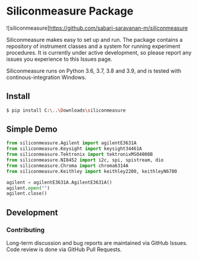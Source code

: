 # Siliconmeasure Package

![siliconmeasure]https://github.com/sabari-saravanan-m/siliconmeasure

Siliconmeasure makes easy to set up and run. The package contains a repository of instrument classes and a system for running experiment procedures.
It is currently under active development, so please report any issues you experience to this Issues page.

Siliconmeasure runs on Python 3.6, 3.7, 3.8 and 3.9, and is tested with continous-integration Windows.


## Install

```bash
$ pip install C:\..\Downloads\siliconmeasure
```

## Simple Demo

```python
from siliconmeasure.Agilent import agilentE3631A
from siliconmeasure.Keysight import keysight34461A
from siliconmeasure.Tektronix import tektronixMSO4000B
from siliconmeasure.NI8452 import i2c, spi, spistream, dio
from siliconmeasure.Chroma import chroma6314A
from siliconmeasure.Keithley import keithley2200, keithleyN6700

agilent = agilentE3631A.AgilentE3631A()
agilent.open("")
agilent.close()
```

## Development

### Contributing

Long-term discussion and bug reports are maintained via GitHub Issues.
Code review is done via GitHub Pull Requests.
